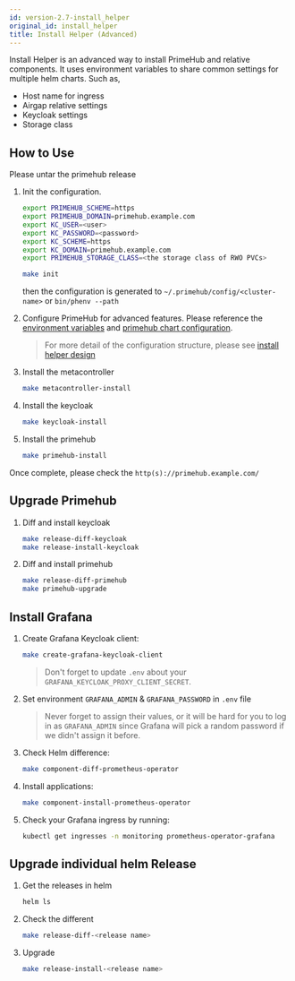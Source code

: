 ```yaml
---
id: version-2.7-install_helper
original_id: install_helper
title: Install Helper (Advanced)
---
```


Install Helper is an advanced way to install PrimeHub and relative components. It uses environment variables to share common settings for multiple helm charts. Such as,

- Host name for ingress
- Airgap relative settings
- Keycloak settings
- Storage class


## How to Use

Please untar the primehub release

1. Init the configuration.

   ```bash
   export PRIMEHUB_SCHEME=https
   export PRIMEHUB_DOMAIN=primehub.example.com
   export KC_USER=<user>
   export KC_PASSWORD=<password>
   export KC_SCHEME=https
   export KC_DOMAIN=primehub.example.com
   export PRIMEHUB_STORAGE_CLASS=<the storage class of RWO PVCs>

   make init
   ```   
   then the configuration is generated to `~/.primehub/config/<cluster-name>` or `bin/phenv --path`

2. Configure PrimeHub for advanced features. Please reference the [environment variables](../references/dotenv.md) and [primehub chart configuration](../references/primehub_chart.md).

   > For more detail of the configuration structure, please see [install helper design](../design/install-helper-design.md)

3. Install the metacontroller

   ```bash
   make metacontroller-install
   ```

4. Install the keycloak

   ```bash
   make keycloak-install
   ```

5. Install the primehub

   ```bash
   make primehub-install
   ```

Once complete, please check the `http(s)://primehub.example.com/`

## Upgrade Primehub

1. Diff and install keycloak

   ```bash
   make release-diff-keycloak
   make release-install-keycloak
   ```

1. Diff and install primehub

   ```bash
   make release-diff-primehub
   make primehub-upgrade
   ```

## Install Grafana

1. Create Grafana Keycloak client:

   ```bash
   make create-grafana-keycloak-client
   ```

   > Don't forget to update `.env` about your `GRAFANA_KEYCLOAK_PROXY_CLIENT_SECRET`.

1. Set environment `GRAFANA_ADMIN` & `GRAFANA_PASSWORD` in `.env` file

   > Never forget to assign their values, or it will be hard for you to log in as `GRAFANA_ADMIN` since Grafana will pick a random password if we didn't assign it before.

1. Check Helm difference:

   ```bash
   make component-diff-prometheus-operator
   ```

1. Install applications:

   ```bash
   make component-install-prometheus-operator
   ```

1. Check your Grafana ingress by running:

   ```bash
   kubectl get ingresses -n monitoring prometheus-operator-grafana
   ```

## Upgrade individual helm Release

1. Get the releases in helm

   ```bash
   helm ls
   ```

1. Check the different

   ```bash
   make release-diff-<release name>
   ```

1. Upgrade

   ```bash
   make release-install-<release name>
   ```

